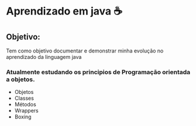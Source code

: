 # Aprendizado em java ☕

## Objetivo: 

Tem como objetivo documentar e demonstrar minha evolução no aprendizado da linguagem java

### Atualmente estudando os principios de Programação orientada a objetos.

- Objetos
- Classes
- Métodos
- Wrappers
- Boxing
